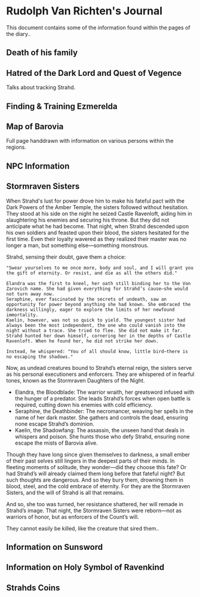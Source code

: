 # Rudolph Van Richten's Journal #

This document contains some of the information found within the pages of the diary..

## Death of his family ##

## Hatred of the Dark Lord and Quest of Vegence ##
Talks about tracking Strahd. 

## Finding & Training Ezmerelda ##

## Map of Barovia ##

Full page handdrawn with information on various persons within the regions. 

## NPC Information ##

## Stormraven Sisters ##

When Strahd's lust for power drove him to make his fateful pact with the Dark Powers of the Amber Temple, the sisters followed without hesitation. They stood at his side on the night he seized Castle Ravenloft, aiding him in slaughtering his enemies and securing his throne. But they did not anticipate what he had become. That night, when Strahd descended upon his own soldiers and feasted upon their blood, the sisters hesitated for the first time. Even their loyalty wavered as they realized their master was no longer a man, but something else—something monstrous.

Strahd, sensing their doubt, gave them a choice:

    "Swear yourselves to me once more, body and soul, and I will grant you the gift of eternity. Or resist, and die as all the others did."
    
    Elandra was the first to kneel, her oath still binding her to the Von Zarovich name. She had given everything for Strahd’s cause—she would not turn away now.
    Seraphine, ever fascinated by the secrets of undeath, saw an opportunity for power beyond anything she had known. She embraced the darkness willingly, eager to explore the limits of her newfound immortality.
    Kaelin, however, was not so quick to yield. The youngest sister had always been the most independent, the one who could vanish into the night without a trace. She tried to flee. She did not make it far. Strahd hunted her down himself, cornering her in the depths of Castle Ravenloft. When he found her, he did not strike her down. 
    
    Instead, he whispered: "You of all should know, little bird—there is no escaping the shadows."


Now, as undead creatures bound to Strahd’s eternal reign, the sisters serve as his personal executioners and enforcers. They are whispered of in fearful tones, known as the Stormraven Daughters of the Night.
- Elandra, the Bloodblade: The warrior wraith, her greatsword infused with the hunger of a predator. She leads Strahd’s forces when open battle is required, cutting down his enemies with cold efficiency.
- Seraphine, the Deathbinder: The necromancer, weaving her spells in the name of her dark master. She gathers and controls the dead, ensuring none escape Strahd’s dominion.
- Kaelin, the Shadowfang: The assassin, the unseen hand that deals in whispers and poison. She hunts those who defy Strahd, ensuring none escape the mists of Barovia alive.

Though they have long since given themselves to darkness, a small ember of their past selves still lingers in the deepest parts of their minds. In fleeting moments of solitude, they wonder—did they choose this fate? Or had Strahd’s will already claimed them long before that fateful night? But such thoughts are dangerous. And so they bury them, drowning them in blood, steel, and the cold embrace of eternity. For they are the Stormraven Sisters, and the will of Strahd is all that remains.

And so, she too was turned, her resistance shattered, her will remade in Strahd’s image. That night, the Stormraven Sisters were reborn—not as warriors of honor, but as enforcers of the Count’s will. 

They cannot easily be killed, like the creature that sired them.. 

## Information on Sunsword ##

## Information on Holy Symbol of Ravenkind ##

## Strahds Coins ##


